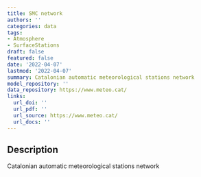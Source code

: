```yaml
---
title: SMC network
authors: ''
categories: data
tags:
- Atmosphere
- SurfaceStations
draft: false
featured: false
date: '2022-04-07'
lastmod: '2022-04-07'
summary: Catalonian automatic meteorological stations network
model_repository: ''
data_repository: https://www.meteo.cat/
links:
  url_doi: ''
  url_pdf: ''
  url_source: https://www.meteo.cat/
  url_docs: ''
---
```


## Description

Catalonian automatic meteorological stations network

